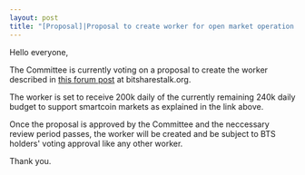 ```yaml
---
layout: post
title: "[Proposal]|Proposal to create worker for open market operation fund"
---
```


Hello everyone,

The Committee is currently voting on a proposal to create the worker described in [this forum post](https://bitsharestalk.org/index.php?topic=26107.0) at bitsharestalk.org.

The worker is set to receive 200k daily of the currently remaining 240k daily budget to support smartcoin markets as explained in the link above.

Once the proposal is approved by the Committee and the neccessary review period passes, the worker will be created and be subject to BTS holders' voting approval like any other worker.

Thank you.